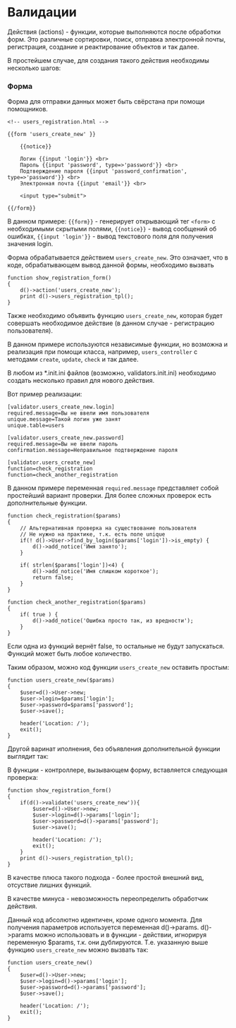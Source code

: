 Валидации
=========

Действия (actions) - функции, которые выполняются после обработки форм. Это различные сортировки, поиск, отправка электронной почты, регистрация, создание и реактирование объектов и так далее.

В простейшем случае, для создания такого действия необходимы несколько шагов:

### Форма

Форма для отправки данных может быть свёрстана при помощи помощников.

	<!-- users_registration.html -->
	
	{{form 'users_create_new' }} 

		{{notice}}
	
		Логин {{input 'login'}} <br>
		Пароль {{input 'password', type=>'password'}} <br>
		Подтверждение пароля {{input 'password_confirmation', type=>'password'}} <br>
		Электронная почта {{input 'email'}} <br>
		
		<input type="submit">

	{{/form}}
 
В данном примере: `{{form}}` - генерирует открывающий тег `<form>` с необходимыми скрытыми полями,
`{{notice}}` - вывод сообщений об ошибках, `{{input 'login'}}` - вывод текстового поля для получения значения login.


Форма обрабатывается действием `users_create_new`.
Это означает, что в коде, обрабатывающем вывод данной формы, необходимо вызвать 

	function show_registration_form()
	{
		d()->action('users_create_new');
		print d()->users_registration_tpl();
	}

Также необходимо объявить функцию `users_create_new`, которая будет совершать необходимое действие (в данном
случае - регистрацию пользователя).

В данном примере используются независимые функции, но возможна и реализация при помощи класса, например, `users_controller` с методами `create`, `update`, `check` и так далее.

В любом из *.init.ini файлов (возможно, validators.init.ini) необходимо создать несколько правил для нового действия.

Вот пример реализации:

	[validator.users_create_new.login]
	required.message=Вы не ввели имя пользователя
	unique.message=Такой логин уже занят
	unique.table=users
	
	[validator.users_create_new.password]
	required.message=Вы не ввели пароль
	confirmation.message=Неправильное подтверждение пароля

	[validator.users_create_new]
	function=check_registration
	function=check_another_registration
	
В данном примере переменная `required.message` представляет собой простейший вариант проверки. Для более сложных проверок есть дополнительные функции.

	function check_registration($params)
	{
		// Альтернативная проверка на существование пользователя
		// Не нужно на практике, т.к. есть поле unique
		if(! d()->User->find_by_login($params['login'])->is_empty) {
			d()->add_notice('Имя занято');
		}
		
		if( strlen($params['login'])<4) {
			d()->add_notice('Имя слишком короткое');
			return false;
		}
	}

	function check_another_registration($params)
	{
		if( true ) {
			d()->add_notice('Ошибка просто так, из вредности');
		}	
	}

Если одна из функций вернёт false, то остальные не будут запускаться. Функций может быть любое количество.
	
Таким образом, можно код функции `users_create_new` оставить простым:
	
	function users_create_new($params)
	{
		$user=d()->User->new;
		$user->login=$params['login'];
		$user->password=$params['password'];
		$user->save();
		
		header('Location: /');
		exit();
	}
	
	
Другой варинат иполнения, без объявления дополнительной функции выглядит так:

В функции - контроллере, вызывающем форму, вставляется следующая проверка:

	function show_registration_form()
	{
		if(d()->validate('users_create_new')){
			$user=d()->User->new;
			$user->login=d()->params['login'];
			$user->password=d()->params['password'];
			$user->save();

			header('Location: /');
			exit();
		}
		print d()->users_registration_tpl();
	}

В качестве плюса такого подхода - более простой внешний вид, отсуствие лишних функций.

В качестве минуса - невозможность переопределить обработчик действия.

Данный код абсолютно идентичен, кроме одного момента. Для получения параметров используется переменная d()->params.
d()->params можно использовать и в функции - действии, игнорируя переменную $params, т.к. они дублируются.
Т.е. указанную выше функцию `users_create_new` можно вызвать так:

	function users_create_new()
	{
		$user=d()->User->new;
		$user->login=d()->params['login'];
		$user->password=d()->params['password'];
		$user->save();

		header('Location: /');
		exit();
	}

